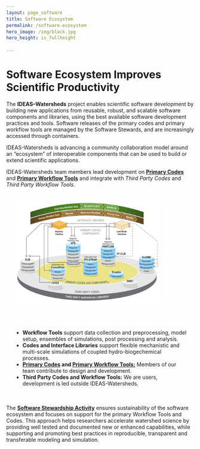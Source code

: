 ```yaml
---
layout: page_software
title: Software Ecosystem
permalink: /software-ecosystem
hero_image: /img/black.jpg
hero_height: is_fullheight

---
```


<style>
    .cont {
      display: flex;
      flex-wrap: wrap;
      padding: 20px;
      column-gap: 20px;
    }

    .col1 {
      flex: 3; 
      min-width: 400px;
    }

    .col2 {
      flex: 2;
      min-width: 400px;
    }
</style>


# Software Ecosystem Improves Scientific Productivity

The **IDEAS–Watersheds** project enables scientific software development by building new applications from reusable, robust, and scalable software components and libraries, using the best available software development practices and tools. Software releases of the primary codes and primary workflow tools are managed by the Software Stewards, and are increasingly accessed through containers. 

IDEAS-Watersheds is advancing a community collaboration model around an “ecosystem” of interoperable components that can be used to build or extend scientific applications.

IDEAS-Watersheds team members lead development on [**Primary Codes**](/software-ecosystem/codes.md) and [**Primary Workflow Tools**](/software-ecosystem/workflowtools.md) and integrate with *Third Party Codes* and *Third Party Workflow Tools*.

<body>
    <div class="cont">
        <div class="col1">
          <img width="85%" src="/img/EBSD0926_IDEAS_updates2_softEco4.png">
        </div>
    <div class="col2">
        <ul><br><br><br>
        <li> <b>Workflow Tools</b> support data collection and preprocessing, model setup, ensembles of simulations, post processing and analysis.</li>
        <li> <b>Codes and Interface Libraries</b> support flexible mechanistic and multi-scale simulations of coupled hydro-biogechemical processes.</li>
        <li><b> <a href="/software-ecosystem/codes">Primary Codes</a> and <a href="/software-ecosystem/workflowtools">Primary Workflow Tools:</a></b> Members of our team contribute to design and development.</li>
        <li> <b>Third Party Codes and Workflow Tools:</b> We are users, development is led outside IDEAS-Watersheds.</li>
        </ul>
    </div>
</div>
</body>

The <b><a href="/research/infrastructure">Software Stewardship Activity</a></b> ensures sustainability of the software ecosystem and focuses on support for the primary Workflow Tools and Codes.  This approach helps researchers accelerate watershed science by providing well tested and documented new or enhanced capabilities, while supporting and promoting best practices in reproducible, transparent and transferable modeling and simulation.